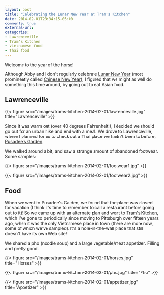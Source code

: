 ```yaml
---
layout: post
title: "Celebrating the Lunar New Year at Tram's Kitchen"
date: 2014-02-01T23:34:15-05:00
comments: true
external-url: 
categories:
- Lawrenceville
- Tram's Kitchen
- Vietnamese food
- Thai food
---
```

Welcome to the year of the horse!

Although Abby and I don't regularly celebrate [Lunar New Year](http://en.wikipedia.org/wiki/Lunar_New_Year) (most prominently called [Chinese New Year](http://en.wikipedia.org/wiki/Chinese_New_Year)), I figured that we might as well do something this time around, by going out to eat Asian food.

## Lawrenceville

{{< figure src="/images/trams-kitchen-2014-02-01/lawrenceville.jpg" title="Lawrenceville" >}}

Since it was warm out (over 40 degrees Fahrenheit!), I decided we should go out for an urban hike and end with a meal. We drove to Lawrenceville, where I planned for us to check out a Thai place we hadn't been to before, [Pusadee's Garden](http://www.pusadeesgarden.com/).

We walked around a bit, and saw a strange amount of abandoned footwear. Some samples:

{{< figure src="/images/trams-kitchen-2014-02-01/footwear1.jpg" >}}

{{< figure src="/images/trams-kitchen-2014-02-01/footwear2.jpg" >}}

## Food

When we went to Pusadee's Garden, we found that the place was closed for vacation (I think it's time to remember to call a restaurant before going out to it)! So we came up with an alternate plan and went to [Tram's Kitchen](http://plus.google.com/112255117327511933462/about), which I've gone to periodically since moving to Pittsburgh over fifteen years ago, when it was the only Vietnamese place in town (there are more now, some of which we've sampled). It's a hole-in-the-wall place that still doesn't have its own Web site!

We shared a pho (noodle soup) and a large vegetable/meat appetizer. Filling and pretty good.

{{< figure src="/images/trams-kitchen-2014-02-01/horses.jpg" title="Horses" >}}

{{< figure src="/images/trams-kitchen-2014-02-01/pho.jpg" title="Pho" >}}

{{< figure src="/images/trams-kitchen-2014-02-01/appetizer.jpg" title="Appetizer" >}}
